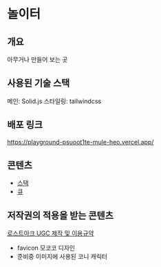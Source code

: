 # 놀이터

## 개요

아무거나 만들어 보는 곳

## 사용된 기술 스택

메인: Solid.js
스타일링: tailwindcss

## 배포 링크

https://playground-psuoot1te-mule-heo.vercel.app/

## 콘텐츠

- [스택](https://playground-psuoot1te-mule-heo.vercel.app/stack)
- [큐](https://playground-psuoot1te-mule-heo.vercel.app/queue)

## 저작권의 적용을 받는 콘텐츠

[로스트아크 UGC 제작 및 이용규약](https://lostark.support.onstove.com/hc/ko/articles/7937581978265-%EB%A1%9C%EC%8A%A4%ED%8A%B8%EC%95%84%ED%81%AC-UGC-%EC%A0%9C%EC%9E%91-%EB%B0%8F-%EC%9D%B4%EC%9A%A9-%EA%B7%9C%EC%95%BD)

- favicon 모코코 디자인
- 준비중 이미지에 사용된 코니 캐릭터